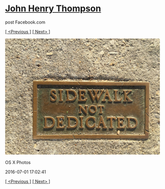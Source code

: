 # [John Henry Thompson](../README.md)
post Facebook.com

[[ <Previous ]](2016-07-03-2.md) [[ Next> ]](2016-06-29-2.md)

[![](../media/2016-07-01/OS-X-Photos.jpg)](../README.md)

OS X Photos

2016-07-01 17:02:41

[[ <Previous ]](2016-07-03-2.md) [[ Next> ]](2016-06-29-2.md)